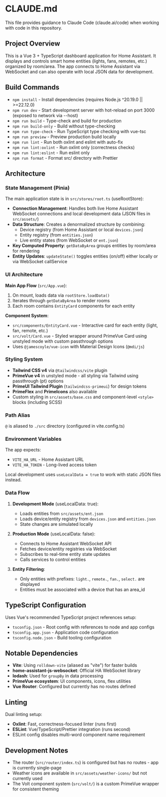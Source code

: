 # CLAUDE.md

This file provides guidance to Claude Code (claude.ai/code) when working with code in this repository.

## Project Overview

This is a Vue 3 + TypeScript dashboard application for Home Assistant. It displays and controls smart home entities (lights, fans, remotes, etc.) organized by room/area. The app connects to Home Assistant via WebSocket and can also operate with local JSON data for development.

## Build Commands

- `npm install` - Install dependencies (requires Node.js ^20.19.0 || >=22.12.0)
- `npm run dev` - Start development server with hot-reload on port 3000 (exposed to network via --host)
- `npm run build` - Type-check and build for production
- `npm run build-only` - Build without type-checking
- `npm run type-check` - Run TypeScript type checking with vue-tsc
- `npm run preview` - Preview production build locally
- `npm run lint` - Run both oxlint and eslint with auto-fix
- `npm run lint:oxlint` - Run oxlint only (correctness checks)
- `npm run lint:eslint` - Run eslint only
- `npm run format` - Format src/ directory with Prettier

## Architecture

### State Management (Pinia)

The main application state is in `src/stores/root.ts` (useRootStore):

- **Connection Management**: Handles both live Home Assistant WebSocket connections and local development data (JSON files in `src/assets/`)
- **Data Structure**: Creates a denormalized structure by combining:
  - Device registry (from Home Assistant or local `devices.json`)
  - Entity registry (from `entities.json`)
  - Live entity states (from WebSocket or `ent.json`)
- **Key Computed Property**: `getDataByArea` groups entities by room/area for rendering
- **Entity Updates**: `updateState()` toggles entities (on/off) either locally or via WebSocket callService

### UI Architecture

**Main App Flow** (`src/App.vue`):
1. On mount, loads data via `rootStore.loadData()`
2. Iterates through `getDataByArea` to render rooms
3. Each room contains `EntityCard` components for each entity

**Component System**:
- `src/components/EntityCard.vue` - Interactive card for each entity (light, fan, remote, etc.)
- `src/volt/Card.vue` - Styled wrapper around PrimeVue Card using unstyled mode with custom passthrough options
- Uses `@jamescoyle/vue-icon` with Material Design Icons (`@mdi/js`)

### Styling System

- **Tailwind CSS v4** via `@tailwindcss/vite` plugin
- **PrimeVue v4** in unstyled mode - all styling via Tailwind using passthrough (pt) options
- **PrimeUI Tailwind Plugin** (`tailwindcss-primeui`) for design tokens
- **PrimeFlex** and **PrimeIcons** also available
- Custom styling in `src/assets/base.css` and component-level `<style>` blocks (including SCSS)

### Path Alias

`@` is aliased to `./src` directory (configured in vite.config.ts)

### Environment Variables

The app expects:
- `VITE_HA_URL` - Home Assistant URL
- `VITE_HA_TOKEN` - Long-lived access token

Local development uses `useLocalData = true` to work with static JSON files instead.

### Data Flow

1. **Development Mode** (useLocalData: true):
   - Loads entities from `src/assets/ent.json`
   - Loads device/entity registry from `devices.json` and `entities.json`
   - State changes are simulated locally

2. **Production Mode** (useLocalData: false):
   - Connects to Home Assistant WebSocket API
   - Fetches device/entity registries via WebSocket
   - Subscribes to real-time entity state updates
   - Calls services to control entities

3. **Entity Filtering**:
   - Only entities with prefixes: `light.`, `remote.`, `fan.`, `select.` are displayed
   - Entities must be associated with a device that has an area_id

## TypeScript Configuration

Uses Vue's recommended TypeScript project references setup:
- `tsconfig.json` - Root config with references to node and app configs
- `tsconfig.app.json` - Application code configuration
- `tsconfig.node.json` - Build tooling configuration

## Notable Dependencies

- **Vite**: Using `rolldown-vite` (aliased as "vite") for faster builds
- **home-assistant-js-websocket**: Official HA WebSocket library
- **lodash**: Used for `groupBy` in data processing
- **PrimeVue ecosystem**: UI components, icons, flex utilities
- **Vue Router**: Configured but currently has no routes defined

## Linting

Dual linting setup:
- **Oxlint**: Fast, correctness-focused linter (runs first)
- **ESLint**: Vue/TypeScript/Prettier integration (runs second)
- ESLint config disables multi-word component name requirement

## Development Notes

- The router (`src/router/index.ts`) is configured but has no routes - app is currently single-page
- Weather icons are available in `src/assets/weather-icons/` but not currently used
- The Volt component system (`src/volt/`) is a custom PrimeVue wrapper for consistent theming
